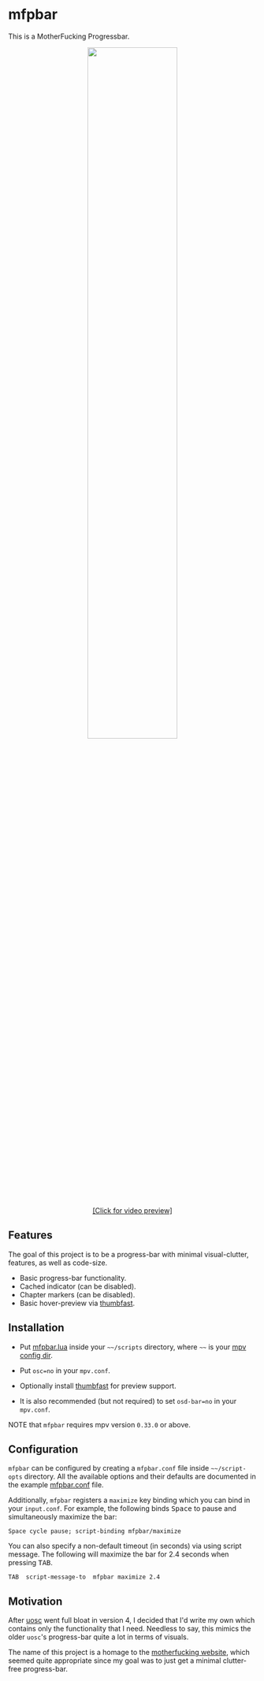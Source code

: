 # mfpbar

This is a MotherFucking Progressbar.

<div align="center">
<a href="https://webm.red/view/WZhH.webm"><img width="60%" src="https://images2.imgbox.com/cb/e5/HcbVn5lT_o.png"></a>
<a href="https://webm.red/view/WZhH.webm"><p>[Click for video preview]</p></a>
</div>

## Features

The goal of this project is to be a progress-bar with minimal visual-clutter,
features, as well as code-size.

* Basic progress-bar functionality.
* Cached indicator (can be disabled).
* Chapter markers (can be disabled).
* Basic hover-preview via [thumbfast][tf].

## Installation

* Put [mfpbar.lua](mfpbar.lua) inside your `~~/scripts` directory,
  where `~~` is your [mpv config dir](https://mpv.io/manual/master/#files).
* Put `osc=no` in your `mpv.conf`.

* Optionally install [thumbfast][tf] for preview support.
* It is also recommended (but not required) to set `osd-bar=no` in your
  `mpv.conf`.

NOTE that `mfpbar` requires mpv version `0.33.0` or above.

[tf]: https://github.com/po5/thumbfast

## Configuration

`mfpbar` can be configured by creating a `mfpbar.conf` file inside
`~~/script-opts` directory. All the available options and their defaults are
documented in the example [mfpbar.conf](./mfpbar.conf) file.

Additionally, `mfpbar` registers a `maximize` key binding which you can bind in
your `input.conf`. For example, the following binds <kbd>Space</kbd> to pause
and simultaneously maximize the bar:

    Space cycle pause; script-binding mfpbar/maximize

You can also specify a non-default timeout (in seconds) via using script
message. The following will maximize the bar for 2.4 seconds when pressing
<kbd>TAB</kbd>.

    TAB  script-message-to  mfpbar maximize 2.4

## Motivation

After [uosc][] went full bloat in version 4, I decided that I'd write my own
which contains only the functionality that I need.
Needless to say, this mimics the older `uosc`'s progress-bar quite a lot in
terms of visuals.

The name of this project is a homage to the [motherfucking
website](https://motherfuckingwebsite.com/), which seemed quite appropriate
since my goal was to just get a minimal clutter-free progress-bar.

[uosc]: https://github.com/tomasklaen/uosc
